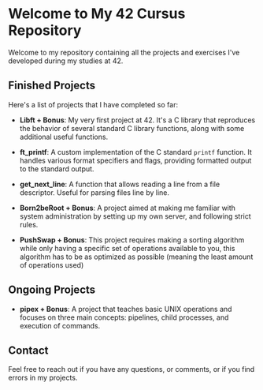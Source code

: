 # Welcome to My 42 Cursus Repository

Welcome to my repository containing all the projects and exercises I've developed during my studies at 42.

## Finished Projects

Here's a list of projects that I have completed so far:

- **Libft + Bonus**: My very first project at 42. It's a C library that reproduces the behavior of several standard C library functions, along with some additional useful functions.

- **ft_printf**: A custom implementation of the C standard `printf` function. It handles various format specifiers and flags, providing formatted output to the standard output.

- **get_next_line**: A function that allows reading a line from a file descriptor. Useful for parsing files line by line.

- **Born2beRoot + Bonus**: A project aimed at making me familiar with system administration by setting up my own server, and following strict rules.

- **PushSwap + Bonus**: This project requires making a sorting algorithm while only having a specific set of operations available to you, this algorithm has to be as optimized as possible (meaning the least amount of operations used)

## Ongoing Projects

- **pipex + Bonus**: A project that teaches basic UNIX operations and focuses on three main concepts: pipelines, child processes, and execution of commands.

## Contact

Feel free to reach out if you have any questions, or comments, or if you find errors in my projects.
